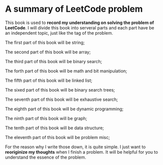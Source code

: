 # A summary of LeetCode problem

This book is used to **record my understanding on solving the problem of LeetCode**. I will divide this book into serveral parts and each part have be an independent topic, just like the tag of the problem.

The first part of this book will be string;

The second part of this book will be array;

The third part of this book will be binary search;

The forth part of this book will be math and bit manipulation;

The fifth part of this book will be linked list;

The sixed part of this book will be binary search trees;

The seventh part of this book will be exhaustive search;

The eighth part of this book will be dynamic programming;

The ninth part of this book will be graph;

The tenth part of this book will be data structure;

The eleventh part of this book will be problem misc;

For the reason why I write those down, it is quite simple. I just want to **reoriginize my thoughts** when I finish a problem. It will be helpful for you to understand the essence of the problem.


